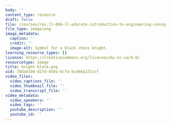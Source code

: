 ```yaml
---
body: ''
content_type: resource
draft: false
file: /courses/res.ll-004-ll-educate-introduction-to-engineering-concepts-spring-2022/knight-black.png
file_type: image/png
image_metadata:
  caption: ''
  credit: ''
  image-alt: Symbol for a black chess knight.
learning_resource_types: []
license: https://creativecommons.org/licenses/by-nc-sa/4.0/
resourcetype: Image
title: knight-black.png
uid: 78da619d-d27d-459a-bcfa-bca66a221ccf
video_files:
  video_captions_file: ''
  video_thumbnail_file: ''
  video_transcript_file: ''
video_metadata:
  video_speakers: ''
  video_tags: ''
  youtube_description: ''
  youtube_id: ''
---
```

